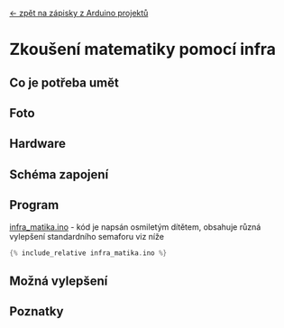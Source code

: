 [← zpět na zápisky z Arduino projektů](../index.md)

# Zkoušení matematiky pomocí infra
## Co je potřeba umět
## Foto
## Hardware
## Schéma zapojení

## Program
[infra_matika.ino](infra_matika.ino) - kód je napsán osmiletým dítětem, obsahuje různá vylepšení standardního semaforu viz níže
``` c++
{% include_relative infra_matika.ino %}
```
## Možná vylepšení
## Poznatky
